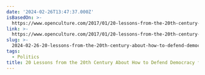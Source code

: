```yaml
---
date: '2024-02-26T13:47:37.000Z'
isBasedOn: >-
  https://www.openculture.com/2017/01/20-lessons-from-the-20th-century-about-how-to-defend-democracies-from-authoritarianism.html
link: >-
  https://www.openculture.com/2017/01/20-lessons-from-the-20th-century-about-how-to-defend-democracies-from-authoritarianism.html
slug: >-
  2024-02-26-20-lessons-from-the-20th-century-about-how-to-defend-democracy-from-authori
tags:
  - Politics
title: 20 Lessons from the 20th Century About How to Defend Democracy from Authori
---
```


